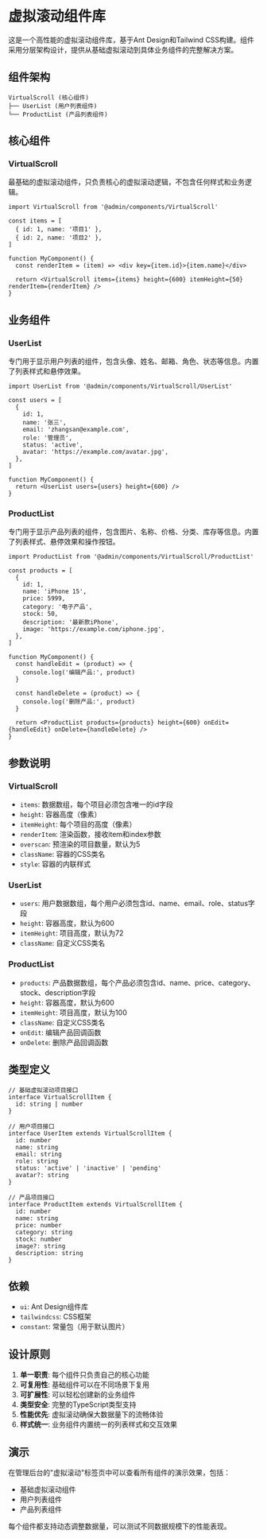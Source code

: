# 虚拟滚动组件库

这是一个高性能的虚拟滚动组件库，基于Ant Design和Tailwind CSS构建。组件采用分层架构设计，提供从基础虚拟滚动到具体业务组件的完整解决方案。

## 组件架构

```
VirtualScroll (核心组件)
├── UserList (用户列表组件)
└── ProductList (产品列表组件)
```

## 核心组件

### VirtualScroll

最基础的虚拟滚动组件，只负责核心的虚拟滚动逻辑，不包含任何样式和业务逻辑。

```tsx
import VirtualScroll from '@admin/components/VirtualScroll'

const items = [
  { id: 1, name: '项目1' },
  { id: 2, name: '项目2' },
]

function MyComponent() {
  const renderItem = (item) => <div key={item.id}>{item.name}</div>

  return <VirtualScroll items={items} height={600} itemHeight={50} renderItem={renderItem} />
}
```

## 业务组件

### UserList

专门用于显示用户列表的组件，包含头像、姓名、邮箱、角色、状态等信息。内置了列表样式和悬停效果。

```tsx
import UserList from '@admin/components/VirtualScroll/UserList'

const users = [
  {
    id: 1,
    name: '张三',
    email: 'zhangsan@example.com',
    role: '管理员',
    status: 'active',
    avatar: 'https://example.com/avatar.jpg',
  },
]

function MyComponent() {
  return <UserList users={users} height={600} />
}
```

### ProductList

专门用于显示产品列表的组件，包含图片、名称、价格、分类、库存等信息。内置了列表样式、悬停效果和操作按钮。

```tsx
import ProductList from '@admin/components/VirtualScroll/ProductList'

const products = [
  {
    id: 1,
    name: 'iPhone 15',
    price: 5999,
    category: '电子产品',
    stock: 50,
    description: '最新款iPhone',
    image: 'https://example.com/iphone.jpg',
  },
]

function MyComponent() {
  const handleEdit = (product) => {
    console.log('编辑产品:', product)
  }

  const handleDelete = (product) => {
    console.log('删除产品:', product)
  }

  return <ProductList products={products} height={600} onEdit={handleEdit} onDelete={handleDelete} />
}
```

## 参数说明

### VirtualScroll

- `items`: 数据数组，每个项目必须包含唯一的id字段
- `height`: 容器高度（像素）
- `itemHeight`: 每个项目的高度（像素）
- `renderItem`: 渲染函数，接收item和index参数
- `overscan`: 预渲染的项目数量，默认为5
- `className`: 容器的CSS类名
- `style`: 容器的内联样式

### UserList

- `users`: 用户数据数组，每个用户必须包含id、name、email、role、status字段
- `height`: 容器高度，默认为600
- `itemHeight`: 项目高度，默认为72
- `className`: 自定义CSS类名

### ProductList

- `products`: 产品数据数组，每个产品必须包含id、name、price、category、stock、description字段
- `height`: 容器高度，默认为600
- `itemHeight`: 项目高度，默认为100
- `className`: 自定义CSS类名
- `onEdit`: 编辑产品回调函数
- `onDelete`: 删除产品回调函数

## 类型定义

```tsx
// 基础虚拟滚动项目接口
interface VirtualScrollItem {
  id: string | number
}

// 用户项目接口
interface UserItem extends VirtualScrollItem {
  id: number
  name: string
  email: string
  role: string
  status: 'active' | 'inactive' | 'pending'
  avatar?: string
}

// 产品项目接口
interface ProductItem extends VirtualScrollItem {
  id: number
  name: string
  price: number
  category: string
  stock: number
  image?: string
  description: string
}
```

## 依赖

- `ui`: Ant Design组件库
- `tailwindcss`: CSS框架
- `constant`: 常量包（用于默认图片）

## 设计原则

1. **单一职责**: 每个组件只负责自己的核心功能
2. **可复用性**: 基础组件可以在不同场景下复用
3. **可扩展性**: 可以轻松创建新的业务组件
4. **类型安全**: 完整的TypeScript类型支持
5. **性能优先**: 虚拟滚动确保大数据量下的流畅体验
6. **样式统一**: 业务组件内置统一的列表样式和交互效果

## 演示

在管理后台的"虚拟滚动"标签页中可以查看所有组件的演示效果，包括：

- 基础虚拟滚动组件
- 用户列表组件
- 产品列表组件

每个组件都支持动态调整数据量，可以测试不同数据规模下的性能表现。
